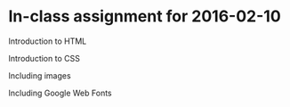 # In-class assignment for 2016-02-10

Introduction to HTML

Introduction to CSS

Including images

Including Google Web Fonts
